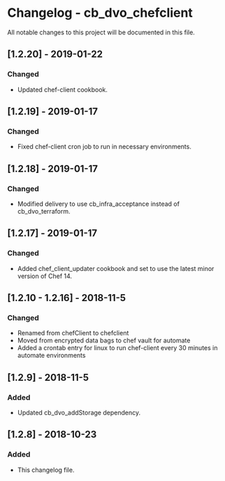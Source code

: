 # Changelog - cb_dvo_chefclient

All notable changes to this project will be documented in this file.

## [1.2.20] - 2019-01-22

### Changed

- Updated chef-client cookbook.

## [1.2.19] - 2019-01-17

### Changed

- Fixed chef-client cron job to run in necessary environments.

## [1.2.18] - 2019-01-17

### Changed

- Modified delivery to use cb_infra_acceptance instead of cb_dvo_terraform.

## [1.2.17] - 2019-01-17

### Changed

- Added chef_client_updater cookbook and set to use the latest minor version of Chef 14.

## [1.2.10 - 1.2.16] - 2018-11-5

### Changed

- Renamed from chefClient to chefclient
- Moved from encrypted data bags to chef vault for automate
- Added a crontab entry for linux to run chef-client every 30 minutes in automate environments

## [1.2.9] - 2018-11-5

### Added

- Updated cb_dvo_addStorage dependency.

## [1.2.8] - 2018-10-23

### Added

- This changelog file.
